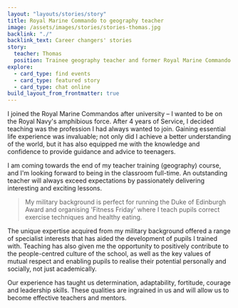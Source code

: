 ```yaml
---
layout: "layouts/stories/story"
title: Royal Marine Commando to geography teacher
image: /assets/images/stories/stories-thomas.jpg
backlink: "./"
backlink_text: Career changers' stories
story:
  teacher: Thomas
  position: Trainee geography teacher and former Royal Marine Commando
explore:
  - card_type: find events
  - card_type: featured story
  - card_type: chat online
build_layout_from_frontmatter: true
---
```


I joined the Royal Marine Commandos after university – I wanted to be on the Royal Navy's amphibious force. After 4 years of Service, I decided teaching was the profession I had always wanted to join. Gaining essential life experience was invaluable; not only did I achieve a better understanding of the world, but it has also equipped me with the knowledge and confidence to provide guidance and advice to teenagers.

I am coming towards the end of my teacher training (geography) course, and I'm looking forward to being in the classroom full-time. An outstanding teacher will always exceed expectations by passionately delivering interesting and exciting lessons.

> My military background is perfect for running the Duke of Edinburgh Award and organising 'Fitness Friday' where I teach pupils correct exercise techniques and healthy eating.

The unique expertise acquired from my military background offered a range of specialist interests that has aided the development of pupils I trained with. Teaching has also given me the opportunity to positively contribute to the people-centred culture of the school, as well as the key values of mutual respect and enabling pupils to realise their potential personally and socially, not just academically.

Our experience has taught us determination, adaptability, fortitude, courage and leadership skills. These qualities are ingrained in us and will allow us to become effective teachers and mentors.
